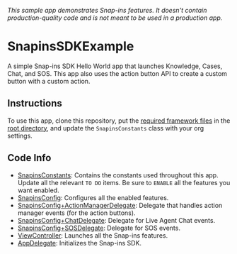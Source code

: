 _This sample app demonstrates Snap-ins features. It doesn't contain production-quality code and is not meant to be used in a production app._

# SnapinsSDKExample

A simple Snap-ins SDK Hello World app that launches Knowledge, Cases, Chat, and SOS. This app also uses the action button API to create a custom button with a custom action.

## Instructions

To use this app, clone this repository, put the [required framework files](https://developer.salesforce.com/page/SnapinsMobile) in the [root directory](../../Frameworks/), and update the `SnapinsConstants` class with your org settings.

## Code Info

* [SnapinsConstants](./SnapinsSDKExample/SnapinsConstants.swift): Contains the constants used throughout this app. Update all the relevant `TO DO` items. Be sure to `ENABLE` all the features you want enabled.
* [SnapinsConfig](./SnapinsSDKExample/SnapinsConfig.swift): Configures all the enabled features.
* [SnapinsConfig+ActionManagerDelegate](./SnapinsSDKExample/SnapinsConfig%2BActionManagerDelegate.swift): Delegate that handles action manager events (for the action buttons).
* [SnapinsConfig+ChatDelegate](./SnapinsSDKExample/SnapinsConfig%2BChatDelegate.swift): Delegate for Live Agent Chat events.
* [SnapinsConfig+SOSDelegate](./SnapinsSDKExample/SnapinsConfig%2BSOSDelegate.swift): Delegate for SOS events.
* [ViewController](./SnapinsSDKExample/ViewController.swift): Launches all the Snap-ins features.
* [AppDelegate](./SnapinsSDKExample/AppDelegate.swift): Initializes the Snap-ins SDK.
